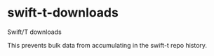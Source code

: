 # swift-t-downloads
Swift/T downloads

This prevents bulk data from accumulating in the swift-t repo history.
